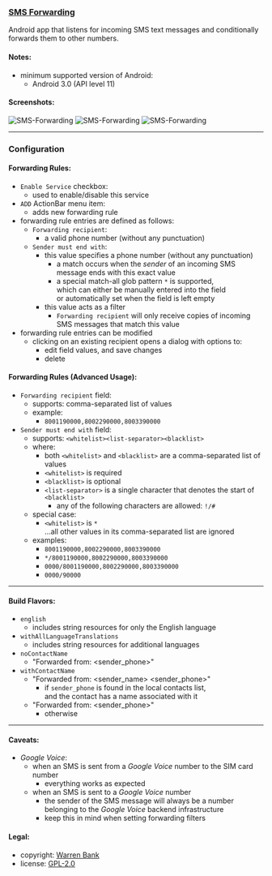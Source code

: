 ### [SMS Forwarding](https://github.com/warren-bank/Android-SMS-Automatic-Forwarding)

Android app that listens for incoming SMS text messages and conditionally forwards them to other numbers.

#### Notes:

* minimum supported version of Android:
  - Android 3.0 (API level 11)

#### Screenshots:

![SMS-Forwarding](./screenshots/1-prefs-no-entries-in-whitelist.png)
![SMS-Forwarding](./screenshots/2-prefs-add-new-entry-dialog.png)
![SMS-Forwarding](./screenshots/3-prefs-one-entry-in-whitelist.png)

- - - -

### Configuration

#### Forwarding Rules:

* `Enable Service` checkbox:
  - used to enable/disable this service
* `ADD` ActionBar menu item:
  - adds new forwarding rule
* forwarding rule entries are defined as follows:
  - `Forwarding recipient`:
    * a valid phone number (without any punctuation)
  - `Sender must end with`:
    * this value specifies a phone number (without any punctuation)
      - a match occurs when the _sender_ of an incoming SMS message ends with this exact value
      - a special match-all glob pattern `*` is supported,<br>which can either be manually entered into the field<br>or automatically set when the field is left empty
    * this value acts as a filter
      - `Forwarding recipient` will only receive copies of incoming SMS messages that match this value
* forwarding rule entries can be modified
  - clicking on an existing recipient opens a dialog with options to:
    * edit field values, and save changes
    * delete

#### Forwarding Rules (Advanced Usage):

* `Forwarding recipient` field:
  - supports: comma-separated list of values
  - example:
    * `8001190000,8002290000,8003390000`
* `Sender must end with` field:
  - supports: `<whitelist><list-separator><blacklist>`
  - where:
    * both `<whitelist>` and `<blacklist>` are a comma-separated list of values
    * `<whitelist>` is required
    * `<blacklist>` is optional
    * `<list-separator>` is a single character that denotes the start of `<blacklist>`
      - any of the following characters are allowed: `!/#`
  - special case:
    * `<whitelist>` is `*`<br>&hellip;all other values in its comma-separated list are ignored
  - examples:
    * `8001190000,8002290000,8003390000`
    * `*/8001190000,8002290000,8003390000`
    * `0000/8001190000,8002290000,8003390000`
    * `0000/90000`

- - - -

#### Build Flavors:

* `english`
  - includes string resources for only the English language
* `withAllLanguageTranslations`
  - includes string resources for additional languages
* `noContactName`
  - "Forwarded from: &lt;sender_phone&gt;"
* `withContactName`
  - "Forwarded from: &lt;sender_name&gt; &lt;sender_phone&gt;"
    * if `sender_phone` is found in the local contacts list,<br>and the contact has a name associated with it
  - "Forwarded from: &lt;sender_phone&gt;"
    * otherwise

- - - -

#### Caveats:

* _Google Voice_:
  - when an SMS is sent from a _Google Voice_ number to the SIM card number
    * everything works as expected
  - when an SMS is sent to a _Google Voice_ number
    * the sender of the SMS message will always be a number belonging to the _Google Voice_ backend infrastructure
    * keep this in mind when setting forwarding filters

#### Legal:

* copyright: [Warren Bank](https://github.com/warren-bank)
* license: [GPL-2.0](https://www.gnu.org/licenses/old-licenses/gpl-2.0.txt)
